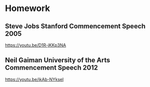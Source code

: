 # Homework

## Steve Jobs Stanford Commencement Speech 2005

https://youtu.be/D1R-jKKp3NA

## Neil Gaiman University of the Arts Commencement Speech 2012

https://youtu.be/ikAb-NYkseI
